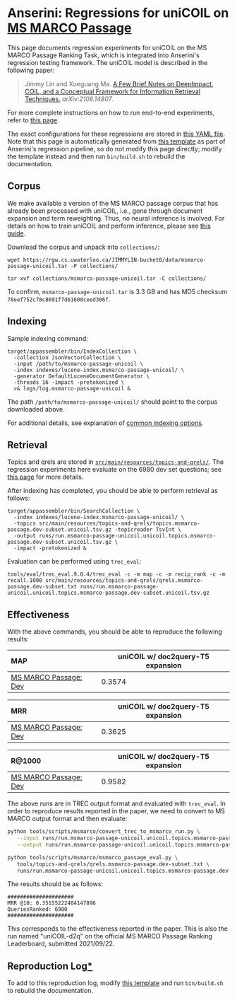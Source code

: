 # Anserini: Regressions for uniCOIL on [MS MARCO Passage](https://github.com/microsoft/MSMARCO-Passage-Ranking)

This page documents regression experiments for uniCOIL on the MS MARCO Passage Ranking Task, which is integrated into Anserini's regression testing framework.
The uniCOIL model is described in the following paper:

> Jimmy Lin and Xueguang Ma. [A Few Brief Notes on DeepImpact, COIL, and a Conceptual Framework for Information Retrieval Techniques.](https://arxiv.org/abs/2106.14807) _arXiv:2106.14807_.

For more complete instructions on how to run end-to-end experiments, refer to [this page](experiments-msmarco-unicoil.md).

The exact configurations for these regressions are stored in [this YAML file](../src/main/resources/regression/msmarco-passage-unicoil.yaml).
Note that this page is automatically generated from [this template](../src/main/resources/docgen/templates/msmarco-passage-unicoil.template) as part of Anserini's regression pipeline, so do not modify this page directly; modify the template instead and then run `bin/build.sh` to rebuild the documentation.

## Corpus

We make available a version of the MS MARCO passage corpus that has already been processed with uniCOIL, i.e., gone through document expansion and term reweighting.
Thus, no neural inference is involved.
For details on how to train uniCOIL and perform inference, please see [this guide](https://github.com/luyug/COIL/tree/main/uniCOIL).

Download the corpus and unpack into `collections/`:

```
wget https://rgw.cs.uwaterloo.ca/JIMMYLIN-bucket0/data/msmarco-passage-unicoil.tar -P collections/

tar xvf collections/msmarco-passage-unicoil.tar -C collections/
```

To confirm, `msmarco-passage-unicoil.tar` is 3.3 GB and has MD5 checksum `78eef752c78c8691f7d61600ceed306f`.

## Indexing

Sample indexing command:

```
target/appassembler/bin/IndexCollection \
  -collection JsonVectorCollection \
  -input /path/to/msmarco-passage-unicoil \
  -index indexes/lucene-index.msmarco-passage-unicoil/ \
  -generator DefaultLuceneDocumentGenerator \
  -threads 16 -impact -pretokenized \
  >& logs/log.msmarco-passage-unicoil &
```

The path `/path/to/msmarco-passage-unicoil/` should point to the corpus downloaded above.

For additional details, see explanation of [common indexing options](common-indexing-options.md).

## Retrieval

Topics and qrels are stored in [`src/main/resources/topics-and-qrels/`](../src/main/resources/topics-and-qrels/).
The regression experiments here evaluate on the 6980 dev set questions; see [this page](experiments-msmarco-passage.md) for more details.

After indexing has completed, you should be able to perform retrieval as follows:

```
target/appassembler/bin/SearchCollection \
  -index indexes/lucene-index.msmarco-passage-unicoil/ \
  -topics src/main/resources/topics-and-qrels/topics.msmarco-passage.dev-subset.unicoil.tsv.gz -topicreader TsvInt \
  -output runs/run.msmarco-passage-unicoil.unicoil.topics.msmarco-passage.dev-subset.unicoil.tsv.gz \
  -impact -pretokenized &
```

Evaluation can be performed using `trec_eval`:

```
tools/eval/trec_eval.9.0.4/trec_eval -c -m map -c -m recip_rank -c -m recall.1000 src/main/resources/topics-and-qrels/qrels.msmarco-passage.dev-subset.txt runs/run.msmarco-passage-unicoil.unicoil.topics.msmarco-passage.dev-subset.unicoil.tsv.gz
```

## Effectiveness

With the above commands, you should be able to reproduce the following results:

MAP                                     | uniCOIL w/ doc2query-T5 expansion|
:---------------------------------------|-----------|
[MS MARCO Passage: Dev](https://github.com/microsoft/MSMARCO-Passage-Ranking)| 0.3574    |


MRR                                     | uniCOIL w/ doc2query-T5 expansion|
:---------------------------------------|-----------|
[MS MARCO Passage: Dev](https://github.com/microsoft/MSMARCO-Passage-Ranking)| 0.3625    |


R@1000                                  | uniCOIL w/ doc2query-T5 expansion|
:---------------------------------------|-----------|
[MS MARCO Passage: Dev](https://github.com/microsoft/MSMARCO-Passage-Ranking)| 0.9582    |

The above runs are in TREC output format and evaluated with `trec_eval`.
In order to reproduce results reported in the paper, we need to convert to MS MARCO output format and then evaluate:

```bash
python tools/scripts/msmarco/convert_trec_to_msmarco_run.py \
   --input runs/run.msmarco-passage-unicoil.unicoil.topics.msmarco-passage.dev-subset.unicoil.tsv.gz \
   --output runs/run.msmarco-passage-unicoil.unicoil.topics.msmarco-passage.dev-subset.unicoil.tsv.gz.msmarco --quiet

python tools/scripts/msmarco/msmarco_passage_eval.py \
   tools/topics-and-qrels/qrels.msmarco-passage.dev-subset.txt \
   runs/run.msmarco-passage-unicoil.unicoil.topics.msmarco-passage.dev-subset.unicoil.tsv.gz.msmarco
```

The results should be as follows:

```
#####################
MRR @10: 0.35155222404147896
QueriesRanked: 6980
#####################
```

This corresponds to the effectiveness reported in the paper.
This is also the run named "uniCOIL-d2q" on the official MS MARCO Passage Ranking Leaderboard, submitted 2021/09/22.

## Reproduction Log[*](reproducibility.md)

To add to this reproduction log, modify [this template](../src/main/resources/docgen/templates/msmarco-passage-unicoil.template) and run `bin/build.sh` to rebuild the documentation.
